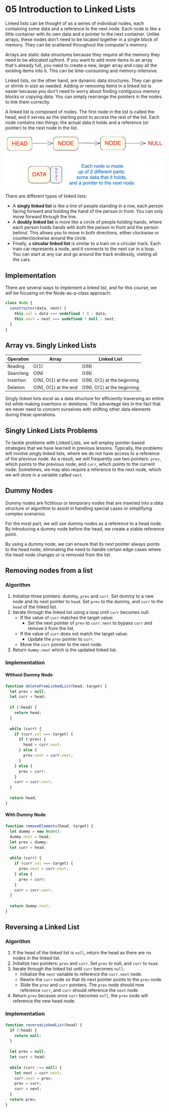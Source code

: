 # 05 Introduction to Linked Lists

Linked lists can be thought of as a series of individual nodes, each containing some data and a reference to the next node. Each node is like a little container with its own data and a pointer to the next container. Unlike arrays, these nodes don't need to be located together in a single block of memory. They can be scattered throughout the computer's memory.

Arrays are static data structures because they require all the memory they need to be allocated upfront. If you want to add more items to an array that's already full, you need to create a new, larger array and copy all the existing items into it. This can be time-consuming and memory-intensive.

Linked lists, on the other hand, are dynamic data structures. They can grow or shrink in size as needed. Adding or removing items in a linked list is easier because you don't need to worry about finding contiguous memory blocks or copying data. You can simply rearrange the pointers in the nodes to link them correctly.

A linked list is composed of nodes. The first node in the list is called the head, and it serves as the starting point to access the rest of the list. Each node contains two things: the actual data it holds and a reference (or pointer) to the next node in the list. 

![Linked List](./image_02.png)

There are different types of linked lists:

- A **singly linked list** is like a line of people standing in a row, each person facing forward and holding the hand of the person in front. You can only move forward through the line.
- A **doubly linked list** is more like a circle of people holding hands, where each person holds hands with both the person in front and the person behind. This allows you to move in both directions, either clockwise or counterclockwise around the circle.
- Finally, a **circular linked list** is similar to a train on a circular track. Each train car represents a node, and it connects to the next car in a loop. You can start at any car and go around the track endlessly, visiting all the cars.

## Implementation

There are several ways to implement a linked list, and for this course, we will be focusing on the Node-as-a-class approach:

```js
class Node {
  constructor(data, next) {
    this.val = data === undefined ? 0 : data;
    this.next = next === undefined ? null : next;
  }
}
```

## Array vs. Singly Linked Lists

| Operation | Array | Linked List |
| --- | --- | --- |
| Reading | O(1) | O(N) |
| Searching | O(N) | O(N) |
| Insertion | O(N), O(1) at the end | O(N), O(1) at the beginning |
| Deletion | O(N), O(1) at the end | O(N), O(1) at the beginning |

Singly linked lists excel as a data structure for efficiently traversing an entire list while making insertions or deletions. The advantage lies in the fact that we never need to concern ourselves with shifting other data elements during these operations.

## Singly Linked Lists Problems

To tackle problems with Linked Lists, we will employ pointer-based strategies that we have learned in previous lessons. Typically, the problems will involve singly linked lists, where we do not have access to a reference of the previous node. As a result, we will frequently use two pointers: `prev`, which points to the previous node, and `curr`, which points to the current node. Sometimes, we may also require a reference to the next node, which we will store in a variable called `next`.

## Dummy Nodes

Dummy nodes are fictitious or temporary nodes that are inserted into a data structure or algorithm to assist in handling special cases or simplifying complex scenarios.

For the most part, we will use dummy nodes as a reference to a head node. By introducing a dummy node before the head, we create a stable reference point. 

By using a dummy node, we can ensure that its next pointer always points to the head node, eliminating the need to handle certain edge cases where the head node changes or is removed from the list.

## Removing nodes from a list

### Algorithm

1.	Initialize three pointers: dummy, `prev` and `curr`. Set dummy to a new node and its next pointer to `head`. Set `prev` to the dummy, and `curr` to the `head` of the linked list.
2.	Iterate through the linked list using a loop until `curr` becomes null:
    - If the value of `curr` matches the target value:
        - Set the next pointer of `prev` to `curr.next` to bypass `curr` and remove it from the list.
    - If the value of `curr` does not match the target value:
        - Update the `prev` pointer to `curr`.
    - Move the `curr` pointer to the next node.
3.	Return `dummy.next` which is the updated linked list.

### Implementation

#### Without Dummy Node

```js
function deleteFromLinkedList(head, target) {
  let prev = null;
  let curr = head;

  if (!head) {
    return head;
  }

  while (curr) {
    if (curr.val === target) {
      if (!prev) {
        head = curr.next;
      } else {
        prev.next = curr.next;
      }
    } else {
      prev = curr;
    }
    curr = curr.next;
  }

  return head;
}
```

#### With Dummy Node

```js
function removeElements(head, target) {
  let dummy = new Node();
  dummy.next = head;
  let prev = dummy;
  let curr = head;

  while (curr) {
    if (curr.val === target) {
      prev.next = curr.next;
    } else {
      prev = curr;
    }
    curr = curr.next;
  }

  return dummy.next;
}
```

## Reversing a Linked List

### Algorithm

1.	If the head of the linked list is `null`, return the head as there are no nodes in the linked list.
2.	Initialize two pointers: `prev` and `curr`. Set `prev` to null, and `curr` to `head`.
3.	Iterate through the linked list until `curr` becomes `null`:
      - Initialize the `next` variable to reference the `curr.next` node.
      - Rewire the `curr` node so that its next pointer points to the `prev` node.
      - Slide the `prev` and `curr` pointers. The `prev` node should now reference `curr`, and `curr` should reference the `next` node.
4.	Return `prev` because once `curr` becomes `null`, the `prev` node will reference the new head node.

### Implementation

```js
function reverseLinkedList(head) {
  if (!head) {
    return null;
  }

  let prev = null;
  let curr = head;

  while (curr !== null) {
    let next = curr.next;
    curr.next = prev;
    prev = curr;
    curr = next;
  }
  return prev;
}
```